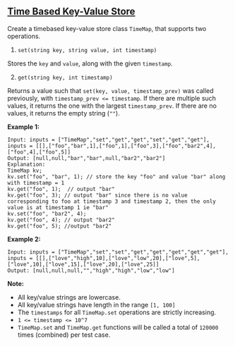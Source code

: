 ## [Time Based Key-Value Store](https://leetcode.com/problems/time-based-key-value-store/)

Create a timebased key-value store class `TimeMap`, that supports two operations.

1. `set(string key, string value, int timestamp)`

Stores the `key` and `value`, along with the given `timestamp`.

2. `get(string key, int timestamp)`

Returns a value such that `set(key, value, timestamp_prev)` was called previously, with `timestamp_prev <= timestamp`.
If there are multiple such values, it returns the one with the largest `timestamp_prev`.
If there are no values, it returns the empty string (`""`).

**Example 1:**

```
Input: inputs = ["TimeMap","set","get","get","set","get","get"], inputs = [[],["foo","bar",1],["foo",1],["foo",3],["foo","bar2",4],["foo",4],["foo",5]]
Output: [null,null,"bar","bar",null,"bar2","bar2"]
Explanation:
TimeMap kv;
kv.set("foo", "bar", 1); // store the key "foo" and value "bar" along with timestamp = 1
kv.get("foo", 1);  // output "bar"
kv.get("foo", 3); // output "bar" since there is no value corresponding to foo at timestamp 3 and timestamp 2, then the only value is at timestamp 1 ie "bar"
kv.set("foo", "bar2", 4);
kv.get("foo", 4); // output "bar2"
kv.get("foo", 5); //output "bar2"
```

**Example 2:**

```
Input: inputs = ["TimeMap","set","set","get","get","get","get","get"], inputs = [[],["love","high",10],["love","low",20],["love",5],["love",10],["love",15],["love",20],["love",25]]
Output: [null,null,null,"","high","high","low","low"]
```

**Note:**

- All key/value strings are lowercase.
- All key/value strings have length in the range `[1, 100]`
- The `timestamps` for all `TimeMap.set` operations are strictly increasing.
- `1 <= timestamp <= 10^7`
- `TimeMap.set` and `TimeMap.get` functions will be called a total of `120000` times (combined) per test case.
